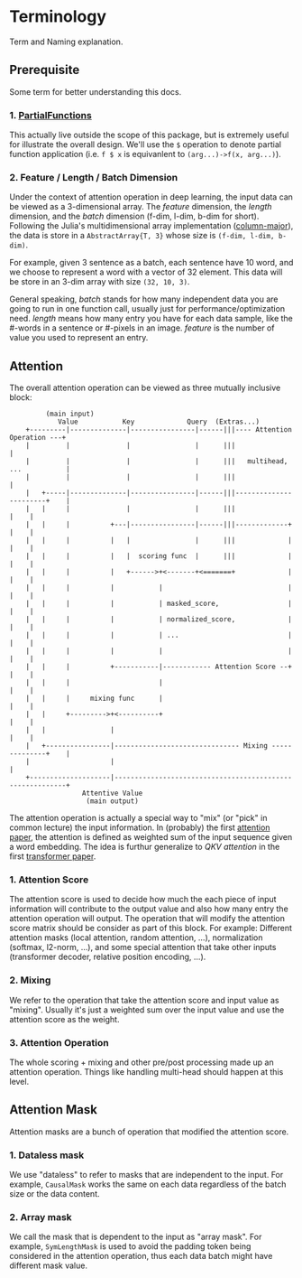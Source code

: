 # Terminology

Term and Naming explanation.
    
## Prerequisite

Some term for better understanding this docs.

### 1. [PartialFunctions](https://github.com/archermarx/PartialFunctions.jl)

This actually live outside the scope of this package, but is extremely useful for illustrate the overall design.
 We'll use the `$` operation to denote partial function application 
 (i.e. `f $ x` is equivanlent to `(arg...)->f(x, arg...)`).
 

### 2. Feature / Length / Batch Dimension

Under the context of attention operation in deep learning, the input data can be viewed as a 3-dimensional array.
 The *feature* dimension, the *length* dimension, and the *batch* dimension (f-dim, l-dim, b-dim for short).
 Following the Julia's multidimensional array implementation
 ([column-major](https://en.wikipedia.org/wiki/Row-_and_column-major_order#Neither_row-major_nor_column-major)),
 the data is store in a `AbstractArray{T, 3}` whose size is `(f-dim, l-dim, b-dim)`.

For example, given 3 sentence as a batch, each sentence have 10 word, and we choose to represent a word with
 a vector of 32 element. This data will be store in an 3-dim array with size `(32, 10, 3)`.
 
General speaking, *batch* stands for how many independent data you are going to run in one function call,
 usually just for performance/optimization need. *length* means how many entry you have for each data sample,
 like the #-words in a sentence or #-pixels in an image. *feature* is the number of value you used to
 represent an entry.


## Attention

The overall attention operation can be viewed as three mutually inclusive block:

```
	     (main input)
	        Value           Key             Query  (Extras...)
	+---------|--------------|----------------|------|||---- Attention Operation ---+
	|         |              |                |      |||                            |
	|         |              |                |      |||   multihead, ...           |
	|         |              |                |      |||                            |
	|   +-----|--------------|----------------|------|||-----------------------+    |
	|   |     |              |                |      |||                       |    |
	|   |     |          +---|----------------|------|||-------------+         |    |
	|   |     |          |   |                |      |||             |         |    |
	|   |     |          |   |  scoring func  |      |||             |         |    |
	|   |     |          |   +------>+<-------+<=======+             |         |    |
	|   |     |          |           |                               |         |    |
	|   |     |          |           | masked_score,                 |         |    |
	|   |     |          |           | normalized_score,             |         |    |
	|   |     |          |           | ...                           |         |    |
	|   |     |          |           |                               |         |    |
	|   |     |          +-----------|------------ Attention Score --+         |    |
	|   |     |                      |                                         |    |
	|   |     |     mixing func      |                                         |    |
	|   |     +--------->+<----------+                                         |    |
	|   |                |                                                     |    |
	|   +----------------|------------------------------- Mixing --------------+    |
	|                    |                                                          |
	+--------------------|----------------------------------------------------------+
	              Attentive Value
	               (main output)
```

The attention operation is actually a special way to "mix" (or "pick" in common lecture) the input information.
 In (probably) the first [attention paper](https://arxiv.org/abs/1409.0473), the attention is defined as weighted
 sum of the input sequence given a word embedding. The idea is furthur generalize to *QKV attention* in the first
 [transformer paper](https://arxiv.org/abs/1706.03762). 

### 1. Attention Score

The attention score is used to decide how much the each piece of input information will contribute to the
 output value and also how many entry the attention operation will output. The operation that will modify
 the attention score matrix should be consider as part of this block. For example: Different attention masks
 (local attention, random attention, ...), normalization (softmax, l2-norm, ...), and some special attention
 that take other inputs (transformer decoder, relative position encoding, ...).

### 2. Mixing

We refer to the operation that take the attention score and input value as "mixing". Usually it's just a
 weighted sum over the input value and use the attention score as the weight.

### 3. Attention Operation

The whole scoring + mixing and other pre/post processing made up an attention operation. Things like handling
 multi-head should happen at this level.


## Attention Mask

Attention masks are a bunch of operation that modified the attention score.

### 1. Dataless mask

We use "dataless" to refer to masks that are independent to the input. For example, `CausalMask` works the same
 on each data regardless of the batch size or the data content.

### 2. Array mask

We call the mask that is dependent to the input as "array mask". For example, `SymLengthMask` is used to avoid
 the padding token being considered in the attention operation, thus each data batch might have different mask value.
